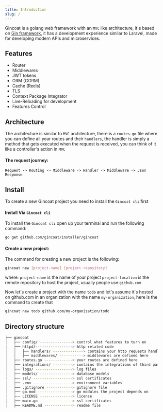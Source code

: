 ```yaml
---
title: Introduction
slug: /
---
```


Gincoat is a golang web framework with an `MVC` like architecture, it's based on [Gin framework](https://github.com/gin-gonic/gin), it has a development experience similar to Laravel, made for developing modern APIs and microservices.

## Features 
- Router
- Middlewares
- JWT tokens
- ORM (GORM)
- Cache (Redis)
- TLS
- Context Package Integrator
- Live-Reloading for development
- Features Control

## Architecture
The architecture is similar to `MVC` architecture, there is a `routes.go` file where you can define all your routes and their `handlers`, the handler is simply a method that gets executed when the request is received, you can think of it like a controller's action in `MVC`

#### The request journey:
`Request -> Routing -> Middleware -> Handler -> Middleware -> Json Response`

## Install
To create a new Gincoat project you need to install the `Gincoat cli` first

#### Install Via `Gincoat cli`
To install the `Gincoat cli` open up your terminal and run the following command:
```bash
go get github.com/gincoat/installer/gincoat
```

#### Create a new project:
The command for creating a new project is the following:
```bash
gincoat new [project-name] [project-repository]
```
where:
`project-name` is the name of your project
`project-location` is the remote repository to host the project, usually people use `github.com`

Now let's create a project with the name `todo` and let's assume it's hosted on github.com in an organization with the name `my-organization`, here is the command to create that
```bash
gincoat new todo github.com/my-organization/todo
```

## Directory structure 
```bash
├── gincoat
│   ├── config/ ---------------> control what features to turn on
│   ├── httpd/-----------------> http related code
│   │   ├── handlers/ --------------> contains your http requests handlers
│   │   ├── middlewares/ -----------> middlewares are defined here
│   ├── routes.go -------------> your routes are defined here
│   ├── integrations/ ---------> contains the integrations of third party packages into gin context
│   ├── logs/ -----------------> log files
│   ├── models/ ---------------> database models
│   ├── ssl/ ------------------> ssl certificates
│   ├── .env ------------------> environment variables 
│   ├── .gitignore ------------> gitignore file
│   ├── go.mod ----------------> go modules the project depends on
│   ├── LICENSE ---------------> license
│   ├── main.go ---------------> ssl certificates
│   ├── README.md -------------> readme file
```
